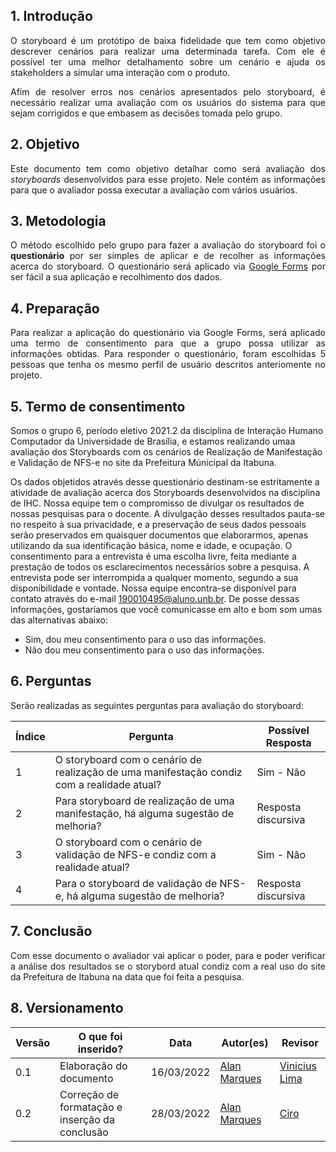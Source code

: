 ## 1. Introdução
<p align='justify'>
  O storyboard é um protótipo de baixa fidelidade que tem como objetivo descrever cenários para realizar uma determinada tarefa.
  Com ele é possível ter uma melhor detalhamento sobre um cenário e ajuda os stakeholders a simular uma interação com o produto.
</p>
<p align='justify'>
  Afim de resolver erros nos cenários apresentados pelo storyboard, é necessário realizar uma avaliação com os usuários do sistema para que sejam corrigidos e que embasem as decisões tomada pelo grupo.
</p>

## 2. Objetivo
<p align='justify'>
  Este documento tem como objetivo detalhar como será avaliação dos <i>storyboards</i> desenvolvidos para esse projeto.
  Nele contém as informações para que o avaliador possa executar a avaliação com vários usuários.
</p>

## 3. Metodologia
<p align='justify'>
  O método escolhido pelo grupo para fazer a avaliação do storyboard foi o <b>questionário</b> por ser simples de aplicar e de recolher as informações acerca do storyboard.
  O questionário será aplicado via <a href="https://workspace.google.com/intl/pt-BR/products/forms/?utm_source=google&utm_medium=cpc&utm_campaign=latam-BR-all-pt-dr-bkws-all-all-trial-e-dr-1011272-LUAC0011908&utm_content=text-ad-none-any-DEV_c-CRE_477535133211-ADGP_Hybrid%20%7C%20BKWS%20-%20MIX%20%7C%20Txt%20~%20Forms-KWID_43700057676889044-kwd-10647024857&utm_term=KW_google%20forms-ST_google%20forms&gclid=CjwKCAjwuYWSBhByEiwAKd_n_nCvRKXuM7PhHuduV0BKCiPI8cnHPGnbvLv-whphDlhHsd74msOsBxoC7CMQAvD_BwE&gclsrc=aw.ds">Google Forms</a> por ser fácil a sua aplicação e recolhimento dos dados.
</p>

## 4. Preparação
<p align='justify'>
  Para realizar a aplicação do questionário via Google Forms, será aplicado uma termo de consentimento para que a grupo possa utilizar as informações obtidas.
    Para responder o questionário, foram escolhidas 5 pessoas que tenha os mesmo perfil de usuário descritos anteriomente no projeto.
</p>

## 5. Termo de consentimento
Somos o grupo 6, período eletivo 2021.2 da disciplina de Interação Humano Computador da Universidade de Brasília, e estamos realizando umaa avaliação dos Storyboards com os cenários de Realização de Manifestação e Validação de NFS-e no site da Prefeitura Múnicipal da Itabuna.

Os dados objetidos através desse questionário destinam-se estritamente a atividade de avaliação acerca dos Storyboards desenvolvidos na disciplina de IHC.
Nossa equipe tem o compromisso de divulgar os resultados de nossas pesquisas para o docente. A divulgação desses resultados pauta-se no respeito à sua privacidade, e a preservação de seus dados pessoais serão preservados em quaisquer documentos que elaborarmos, apenas utilizando da sua identificação básica, nome e idade, e ocupação.
O consentimento para a entrevista é uma escolha livre, feita mediante a prestação de todos os esclarecimentos necessários sobre a pesquisa.
A entrevista pode ser interrompida a qualquer momento, segundo a sua disponibilidade e vontade.
Nossa equipe encontra-se disponível para contato através do e-mail 190010495@aluno.unb.br.
De posse dessas informações, gostaríamos que você comunicasse em alto e bom som umas das alternativas abaixo:

- Sim, dou meu consentimento para o uso das informações.
- Não dou meu consentimento para o uso das informações.

## 6. Perguntas
<p align='justify'>
Serão realizadas as seguintes perguntas para avaliação do storyboard:
</p>

| Índice | Pergunta | Possível Resposta |
| ------ | -------- | ----------------- |
| 1 | O storyboard com o cenário de realização de uma manifestação condiz com a realidade atual? | Sim - Não |
| 2 | Para storyboard de realização de uma manifestação, há alguma sugestão de melhoria? | Resposta discursiva |
| 3 | O storyboard com o cenário de validação de NFS-e condiz com a realidade atual? | Sim - Não |
| 4 | Para o storyboard de validação de NFS-e, há alguma sugestão de melhoria? | Resposta discursiva |

## 7. Conclusão
<p align='justify'>
    Com esse documento o avaliador vai aplicar o poder, para e poder verificar a análise dos resultados se o storybord atual condiz com a real uso do site da Prefeitura de Itabuna na data que foi feita a pesquisa.
</p>

## 8. Versionamento
Versão |  O que foi inserido? | Data | Autor(es)| Revisor |
---- |----- | ---- | ---- | ---- |
0.1| Elaboração do documento | 16/03/2022 | [Alan Marques](https://github.com/alan-ms) | [Vinicius Lima](https://github.com/vinelime) |
0.2| Correção de formatação e inserção da conclusão | 28/03/2022 | [Alan Marques](https://github.com/alan-ms) | [Ciro](https://github.com/ciro-c) |
